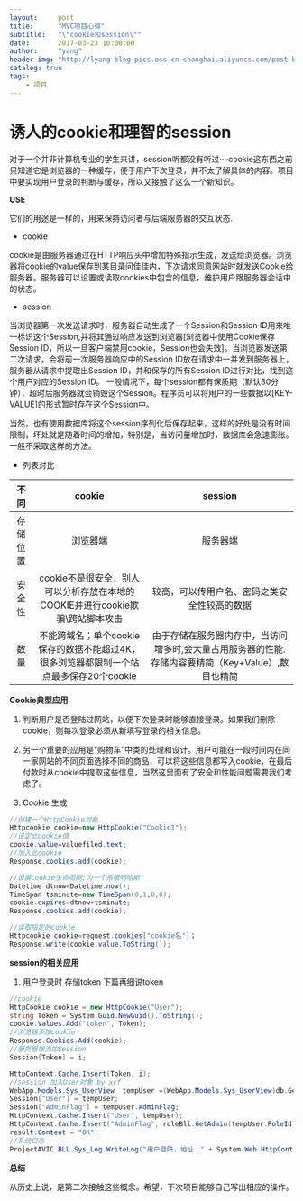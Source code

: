 ```yaml
---
layout:     post
title:      "MVC项目心得"
subtitle:   "\"cookie和session\""
date:       2017-03-23 10:00:00
author:     "yang"
header-img: "http://lyang-blog-pics.oss-cn-shanghai.aliyuncs.com/post-bg-2017/0323/20170323030213.jpg"
catalog: true
tags:
    - 项目
---
```

# 诱人的cookie和理智的session

对于一个并非计算机专业的学生来讲，session听都没有听过····cookie这东西之前只知道它是浏览器的一种缓存，便于用户下次登录，并不太了解具体的内容。项目中要实现用户登录的判断与缓存，所以又接触了这么一个新知识。

**USE**

它们的用途是一样的，用来保持访问者与后端服务器的交互状态.

* cookie

cookie是由服务器通过在HTTP响应头中增加特殊指示生成，发送给浏览器。浏览器将cookie的value保存到某目录问佳佳内，下次请求同意网站时就发送Cookie给服务器。服务器可以设置或读取cookies中包含的信息，维护用户跟服务器会话中的状态。


* session

当浏览器第一次发送请求时，服务器自动生成了一个Session和Session ID用来唯一标识这个Session,并将其通过响应发送到浏览器[浏览器中使用Cookie保存Session ID，所以一旦客户端禁用cookie，Session也会失效]。当浏览器发送第二次请求，会将前一次服务器响应中的Session ID放在请求中一并发到服务器上，服务器从请求中提取出Session ID，并和保存的所有Session ID进行对比，找到这个用户对应的Session ID。 一般情况下，每个session都有保质期（默认30分钟），超时后服务器就会销毁这个Session。程序员可以将用户的一些数据以[KEY-VALUE]的形式暂时存在这个Session中。

当然，也有使用数据库将这个session序列化后保存起来，这样的好处是没有时间限制，坏处就是随着时间的增加，特别是，当访问量增加时，数据库会急速膨胀。一般不采取这样的方法。


* 列表对比

|    不同    |    cookie    |    session   |
|:----------:|:------------:|:------------:|
|存储位置|浏览器端|服务器端|
|安全性|cookie不是很安全，别人可以分析存放在本地的COOKIE并进行cookie欺骗\跨站脚本攻击|较高，可以传用户名、密码之类安全性较高的数据|
|数量|不能跨域名；单个cookie保存的数据不能超过4K，很多浏览器都限制一个站点最多保存20个cookie|由于存储在服务器内存中，当访问增多时,会大量占用服务器的性能.存储内容要精简（Key+Value）,数目也精简|




**Cookie典型应用**

1. 判断用户是否登陆过网站，以便下次登录时能够直接登录。如果我们删除cookie，则每次登录必须从新填写登录的相关信息。

2. 另一个重要的应用是“购物车”中类的处理和设计。用户可能在一段时间内在同一家网站的不同页面选择不同的商品，可以将这些信息都写入cookie，在最后付款时从cookie中提取这些信息，当然这里面有了安全和性能问题需要我们考虑了。

3. Cookie 生成

```csharp
//创建一个HttpCookie对象
Httpcookie cookie=new HttpCookie("Cookie1");
//设定此cookie值
cookie.value=valuefiled.text;
//加入此cookie
Response.cookies.add(cookie);

//设置cookie生命周期;为一个系哦啊哈斯
Datetime dtnow=Datetime.now();
TimeSpan tsminute=new TimeSpan(0,1,0,0);
cookie.expires=dtnow+tsminute;
Response.cookies.add(cookie);

//读取指定的cookie
Httpcookie cookie=request.cookies["cookie名"]；
Response.write(cookie.value.ToString());
```

**session的相关应用**

1. 用户登录时 存储token
下篇再细说token

```csharp
//cookie
HttpCookie cookie = new HttpCookie("User");
string Token = System.Guid.NewGuid().ToString();
cookie.Values.Add("token", Token);
//浏览器添加cookie
Response.Cookies.Add(cookie);
//服务器端添加Session
Session[Token] = i;

HttpContext.Cache.Insert(Token, i);
//session 加入User对象 by xcf
WebApp.Models.Sys_UserView  tempUser =(WebApp.Models.Sys_UserView)db.GetViewModel(i);
Session["User"] = tempUser;
Session["AdminFlag"] = tempUser.AdminFlag;
HttpContext.Cache.Insert("User", tempUser);
HttpContext.Cache.Insert("AdminFlag", roleBll.GetAdmin(tempUser.RoleId));
result.Content = "OK";
//系统日志
ProjectAVIC.BLL.Sys_Log.WriteLog("用户登陆，地址：" + System.Web.HttpContext.Current.Request.UserHostAddress, tempUser.Id);

```

**总结**

从历史上说，是第二次接触这些概念。希望，下次项目能够自己写出相应的操作。
